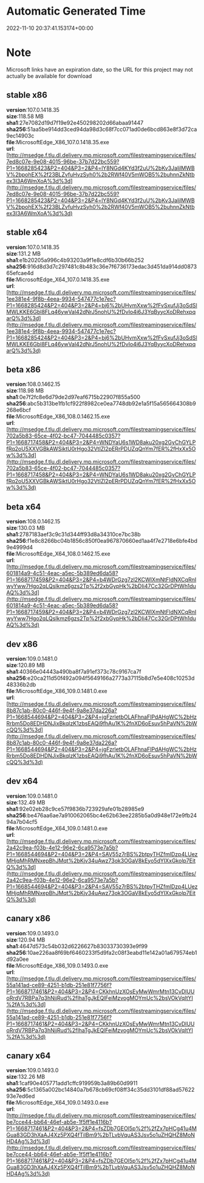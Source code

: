 # Automatic Generated Time
2022-11-10 20:37:41.153174+00:00

# Note
Microsoft links have an expiration date, so the URL for this project may not actually be available for download

## stable x86
**version**:107.0.1418.35  
**size**:118.58 MB  
**sha1**:27e7082d19d7f19e92e450298202d66abaa91447  
**sha256**:51aa5be914dd3ced94da98d3c68f7cc071ad0de6bcd863e8f3d72ca9ec14903c  
**file**:MicrosoftEdge_X86_107.0.1418.35.exe  
**url**:[http://msedge.f.tlu.dl.delivery.mp.microsoft.com/filestreamingservice/files/7ed8c07e-9e08-4015-96be-37b7d22bc559?P1=1668285423&P2=404&P3=2&P4=lY8NGd4KYd3f2uU%2bKv3JaljlMWBV%2bpohEX%2f23BLZvfuHvzSyh0%2b2RWf40V5mWOB5%2buhnnZkNtbex3I3A6WmXoA%3d%3d](http://msedge.f.tlu.dl.delivery.mp.microsoft.com/filestreamingservice/files/7ed8c07e-9e08-4015-96be-37b7d22bc559?P1=1668285423&P2=404&P3=2&P4=lY8NGd4KYd3f2uU%2bKv3JaljlMWBV%2bpohEX%2f23BLZvfuHvzSyh0%2b2RWf40V5mWOB5%2buhnnZkNtbex3I3A6WmXoA%3d%3d)  

## stable x64
**version**:107.0.1418.35  
**size**:131.2 MB  
**sha1**:e1b20205a996c4b93203a9f1e8cdf6b30b66b252  
**sha256**:916d8d3d7c297481c8b483c36e7f6736173edac3d451da914dd087365efcae4d  
**file**:MicrosoftEdge_X64_107.0.1418.35.exe  
**url**:[http://msedge.f.tlu.dl.delivery.mp.microsoft.com/filestreamingservice/files/1ee381e4-9f8b-4eea-9934-547477c1e7ec?P1=1668285424&P2=404&P3=2&P4=bj6%2bUHvmXxw%2fFvSxufJj3oSdSlMWLKKE6Gbl8FLq46ywVal42dNrJ5nohU%2fDvIo4i6J3YqByycXoDRehxpqarQ%3d%3d](http://msedge.f.tlu.dl.delivery.mp.microsoft.com/filestreamingservice/files/1ee381e4-9f8b-4eea-9934-547477c1e7ec?P1=1668285424&P2=404&P3=2&P4=bj6%2bUHvmXxw%2fFvSxufJj3oSdSlMWLKKE6Gbl8FLq46ywVal42dNrJ5nohU%2fDvIo4i6J3YqByycXoDRehxpqarQ%3d%3d)  

## beta x86
**version**:108.0.1462.15  
**size**:118.98 MB  
**sha1**:0e7f2fc8e6d79de2d97eaf6715b22907f855a500  
**sha256**:abc5b313be1fb1cf922f8982ce0ea7748db92e1a5f15a565664308b9268e6bcf  
**file**:MicrosoftEdge_X86_108.0.1462.15.exe  
**url**:[http://msedge.f.tlu.dl.delivery.mp.microsoft.com/filestreamingservice/files/702a5b83-65ce-4f02-bc47-7044485c0357?P1=1668717458&P2=404&P3=2&P4=WNDYaU6s1WD8aku20xg2GyChGYLPfRq2oU5XXVGBkAWSiktU0rHgo32VtIZl2pERrPDUZqQnYm7fER%2fHxXx5Ow%3d%3d](http://msedge.f.tlu.dl.delivery.mp.microsoft.com/filestreamingservice/files/702a5b83-65ce-4f02-bc47-7044485c0357?P1=1668717458&P2=404&P3=2&P4=WNDYaU6s1WD8aku20xg2GyChGYLPfRq2oU5XXVGBkAWSiktU0rHgo32VtIZl2pERrPDUZqQnYm7fER%2fHxXx5Ow%3d%3d)  

## beta x64
**version**:108.0.1462.15  
**size**:130.03 MB  
**sha1**:2787183aef3c9c31d344ff93d8a34310ce7bc38b  
**sha256**:f1e8c8266bc04b1856c850f0ea967870660ed1aa4f7e2718e6bfe4bd9e4999d4  
**file**:MicrosoftEdge_X64_108.0.1462.15.exe  
**url**:[http://msedge.f.tlu.dl.delivery.mp.microsoft.com/filestreamingservice/files/601814a9-4c51-4eac-a5ec-5b389ed6da58?P1=1668717459&P2=404&P3=2&P4=b4WDrGzg7zl2KCWIXmNtFldNXCqRnIwyYww7Hgo2qLQsIkmz6gzs2Tp%2f2xbGypHk%2bDIi47Cc32GrDPtWh1duAQ%3d%3d](http://msedge.f.tlu.dl.delivery.mp.microsoft.com/filestreamingservice/files/601814a9-4c51-4eac-a5ec-5b389ed6da58?P1=1668717459&P2=404&P3=2&P4=b4WDrGzg7zl2KCWIXmNtFldNXCqRnIwyYww7Hgo2qLQsIkmz6gzs2Tp%2f2xbGypHk%2bDIi47Cc32GrDPtWh1duAQ%3d%3d)  

## dev x86
**version**:109.0.1481.0  
**size**:120.89 MB  
**sha1**:40366e04443a490ba8f7a91ef373c78c9167ca7f  
**sha256**:e20ca211d50f492a094f5649166a2773a37115b8d7e5e408c10253d48336b2db  
**file**:MicrosoftEdge_X86_109.0.1481.0.exe  
**url**:[http://msedge.f.tlu.dl.delivery.mp.microsoft.com/filestreamingservice/files/8b87c1ab-80c0-446f-9e4f-9a8e37da226a?P1=1668544694&P2=404&P3=2&P4=jgFzrletbOLAFhnaFIPdAHgWC%2bHzRrbm5Do8EDHDNJixBkqlzK1zbsEAQi9fhAu1K%2fnXD6oEsuv5hPaVN%2bWcQQ%3d%3d](http://msedge.f.tlu.dl.delivery.mp.microsoft.com/filestreamingservice/files/8b87c1ab-80c0-446f-9e4f-9a8e37da226a?P1=1668544694&P2=404&P3=2&P4=jgFzrletbOLAFhnaFIPdAHgWC%2bHzRrbm5Do8EDHDNJixBkqlzK1zbsEAQi9fhAu1K%2fnXD6oEsuv5hPaVN%2bWcQQ%3d%3d)  

## dev x64
**version**:109.0.1481.0  
**size**:132.49 MB  
**sha1**:92e02eb28c9ce57f9836b723929afe01b28985e9  
**sha256**:be476aa6ae7a910062065bc4e62b63ee2285b5a0d948e172e9fb2494a7b04cf5  
**file**:MicrosoftEdge_X64_109.0.1481.0.exe  
**url**:[http://msedge.f.tlu.dl.delivery.mp.microsoft.com/filestreamingservice/files/2a42c9ea-f03b-4e12-96e2-6ca9573e7a5b?P1=1668544694&P2=404&P3=2&P4=SAV55z7rBS%2btpyTHZfmlDzp4LUezMHjqMhRMNxepBhJMqt%2bKjv34uAwz73ok3OGaV8kEyo5dYIXxGkolp7EitQ%3d%3d](http://msedge.f.tlu.dl.delivery.mp.microsoft.com/filestreamingservice/files/2a42c9ea-f03b-4e12-96e2-6ca9573e7a5b?P1=1668544694&P2=404&P3=2&P4=SAV55z7rBS%2btpyTHZfmlDzp4LUezMHjqMhRMNxepBhJMqt%2bKjv34uAwz73ok3OGaV8kEyo5dYIXxGkolp7EitQ%3d%3d)  

## canary x86
**version**:109.0.1493.0  
**size**:120.94 MB  
**sha1**:4647d573c54b032d6226627b83033730393e9f99  
**sha256**:10ae226aa8f69bf6460233f5d9fa2c08f3eabd11e142a01a679574eb1d92a0ee  
**file**:MicrosoftEdge_X86_109.0.1493.0.exe  
**url**:[http://msedge.f.tlu.dl.delivery.mp.microsoft.com/filestreamingservice/files/55a141ad-ce89-4251-b1db-251e81f7756f?P1=1668717461&P2=404&P3=2&P4=CKkhnUzXOsEyMwWmrMtn13CvDlUUoRrdV7RBPa7q3hNjjRud%2fIhaTgJkEQlFeiMzvogMOYmUc%2bsVOkVqItYI%2fA%3d%3d](http://msedge.f.tlu.dl.delivery.mp.microsoft.com/filestreamingservice/files/55a141ad-ce89-4251-b1db-251e81f7756f?P1=1668717461&P2=404&P3=2&P4=CKkhnUzXOsEyMwWmrMtn13CvDlUUoRrdV7RBPa7q3hNjjRud%2fIhaTgJkEQlFeiMzvogMOYmUc%2bsVOkVqItYI%2fA%3d%3d)  

## canary x64
**version**:109.0.1493.0  
**size**:132.26 MB  
**sha1**:1caf90e405771add1cffc919959b3a89b60d9911  
**sha256**:5c1365a002bc14840a7b678cb69cf08ff34c35dd3101df88ad5762293e7ed6ed  
**file**:MicrosoftEdge_X64_109.0.1493.0.exe  
**url**:[http://msedge.f.tlu.dl.delivery.mp.microsoft.com/filestreamingservice/files/be7cce44-bb64-46ef-ab5e-1f5ff1e4116b?P1=1668717461&P2=404&P3=2&P4=fsZDb7GEOl5p%2f%2fZx7pHCg41u4MGua83GD3hXaAJ4Xz5PXQ4fTilBm9%2bTLvbVquAS3Jsv5o1uZHQHZ8MoNHD4Ag%3d%3d](http://msedge.f.tlu.dl.delivery.mp.microsoft.com/filestreamingservice/files/be7cce44-bb64-46ef-ab5e-1f5ff1e4116b?P1=1668717461&P2=404&P3=2&P4=fsZDb7GEOl5p%2f%2fZx7pHCg41u4MGua83GD3hXaAJ4Xz5PXQ4fTilBm9%2bTLvbVquAS3Jsv5o1uZHQHZ8MoNHD4Ag%3d%3d)  

